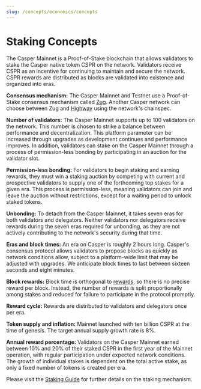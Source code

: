 ```yaml
---
slug: /concepts/economics/concepts
---
```


# Staking Concepts

The Casper Mainnet is a Proof-of-Stake blockchain that allows validators to stake the Casper native token CSPR on the network. Validators receive CSPR as an incentive for continuing to maintain and secure the network. CSPR rewards are distributed as blocks are validated into existence and organized into eras.

**Consensus mechanism:** The Casper Mainnet and Testnet use a Proof-of-Stake consensus mechanism called [Zug](../../design/zug.md). Another Casper network can choose between Zug and [Highway](../../design/highway.md) using the network's chainspec.

<!--TODO update the number of validators with 2.0 -->
**Number of validators:** The Casper Mainnet supports up to 100 validators on the network. This number is chosen to strike a balance between performance and decentralization. This platform parameter can be increased through upgrades as development continues and performance improves. In addition, validators can stake on the Casper Mainnet through a process of permission-less bonding by participating in an auction for the validator slot.

**Permission-less bonding:** For validators to begin staking and earning rewards, they must win a staking auction by competing with current and prospective validators to supply one of the forthcoming top stakes for a given era. This process is permission-less, meaning validators can join and leave the auction without restrictions, except for a waiting period to unlock staked tokens.

**Unbonding:** To detach from the Casper Mainnet, it takes seven eras for both validators and delegators. Neither validators nor delegators receive rewards during the seven eras required for unbonding, as they are not actively contributing to the network's security during that time.

<!--TODO update block times with 2.0-->
**Eras and block times:** An era on Casper is roughly 2 hours long. Casper's consensus protocol allows validators to propose blocks as quickly as network conditions allow, subject to a platform-wide limit that may be adjusted with upgrades. We anticipate block times to last between sixteen seconds and eight minutes.

**Block rewards:** Block time is orthogonal to [rewards](../../design/rewards.md), so there is no precise reward per block. Instead, the number of rewards is split proportionally among stakes and reduced for failure to participate in the protocol promptly.

**Reward cycle:** Rewards are distributed to validators and delegators once per era.

**Token supply and inflation:** Mainnet launched with ten billion CSPR at the time of genesis. The target annual supply growth rate is 8%.

**Annual reward percentage:** Validators on the Casper Mainnet earned between 10% and 20% of their staked CSPR in the first year of the Mainnet operation, with regular participation under expected network conditions. The growth of individual stakes is dependent on the total active stake, as only a fixed number of tokens is created per era.

Please visit the [Staking Guide](./staking.md) for further details on the staking mechanism.
